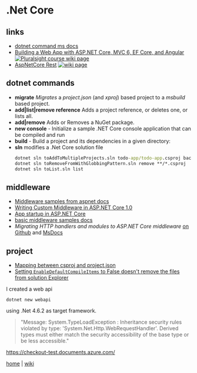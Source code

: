 # .Net Core

## links

+ [dotnet command ms docs](https://docs.microsoft.com/en-us/dotnet/core/tools/dotnet)
+ [Building a Web App with ASP.NET Core, MVC 6, EF Core, and Angular](./netcore/Building.A.Web.App.With.ASP.NET.Core.MVC6.EFCore.And.Angular.md)
[![Pluralsight course wiki page](https://img.shields.io/badge/Pluralsight-wiki-red.svg)](./netcore/Building.A.Web.App.With.ASP.NET.Core.MVC6.EFCore.And.Angular.md)
+ [AspNetCore Rest](./netcore/rest.md)
[![wiki page](https://img.shields.io/badge/wiki-page-green.svg)](./netcore/rest.md)


## dotnet commands

- **migrate** _Migrates_ a *project.json* (and _xproj_) based project to a *msbuild* based project.
- **add|list|remove reference** Adds a project reference, or deletes one, or lists all.
- **add|remove** Adds or Removes a NuGet package.
- **new console** - Initialize a sample .NET Core console application that can be compiled and run
- **build** - Build a project and its dependencies in a given directory:
- **sln** modifies a .Net Core solution file
  ```cmd
  dotnet sln toAddToMultipleProjects.sln todo-app/todo-app.csproj back-end/back-end.csproj
  dotnet sln toRemoveFromWithGlobbingPattern.sln remove **/*.csproj
  dotnet sln toList.sln list
  ```

## middleware

- [Middleware samples from aspnet docs](https://github.com/aspnet/Docs/tree/master/aspnetcore/fundamentals/middleware/sample)
- [Writing Custom Middleware in ASP.NET Core 1.0](https://www.exceptionnotfound.net/writing-custom-middleware-in-asp-net-core-1-0/)
- [App startup in ASP.NET Core](https://github.com/aspnet/Docs/blob/master/aspnetcore/fundamentals/startup.md)
- [basic middleware samples docs](https://github.com/aspnet/Docs/blob/master/aspnetcore/fundamentals/middleware.md)
- _Migrating HTTP handlers and modules to ASP.NET Core middleware_ [on Github](https://github.com/aspnet/Docs/blob/master/aspnetcore/migration/http-modules.md) and [MsDocs](https://docs.microsoft.com/en-us/aspnet/core/migration/http-modules)

## project

+ [Mapping between csproj and project.json](https://docs.microsoft.com/en-us/dotnet/core/tools/project-json-to-csproj)
+ [Setting `EnableDefaultCompileItems` to False doesn't remove the files from solution Explorer](https://github.com/dotnet/sdk/issues/1157)

I created a web api 

    dotnet new webapi 

using .Net 4.6.2 as target framework. 

> "Message: System.TypeLoadException : Inheritance security rules
> violated by type: 'System.Net.Http.WebRequestHandler'. Derived types
> must either match the security accessibility of the base type or be
> less accessible."

https://checkout-test.documents.azure.com/



[home](README.md)
| 
[wiki](https://github.com/illegitimis/Tutorial/wiki) 